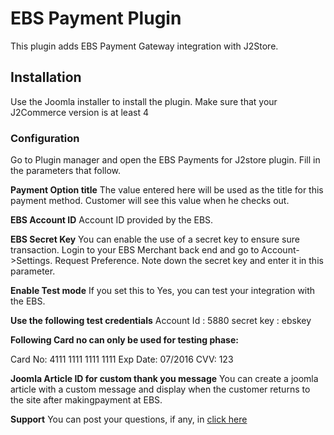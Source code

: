 # EBS Payment Plugin

This plugin adds EBS Payment Gateway integration with J2Store.

## Installation <a href="#installation" id="installation"></a>

Use the Joomla installer to install the plugin. Make sure that your J2Commerce version is at least 4

### Configuration <a href="#configuration" id="configuration"></a>

Go to Plugin manager and open the EBS Payments for J2store plugin. Fill in the parameters that follow.

**Payment Option title** The value entered here will be used as the title for this payment method. Customer will see this value when he checks out.

**EBS Account ID** Account ID provided by the EBS.

**EBS Secret Key** You can enable the use of a secret key to ensure sure transaction. Login to your EBS Merchant back end and go to Account->Settings. Request Preference. Note down the secret key and enter it in this parameter.

**Enable Test mode** If you set this to Yes, you can test your integration with the EBS.

**Use the following test credentials** Account Id : 5880 secret key : ebskey

**Following Card no can only be used for testing phase:**

Card No: 4111 1111 1111 1111 Exp Date: 07/2016 CVV: 123

**Joomla Article ID for custom thank you message** You can create a joomla article with a custom message and display when the customer returns to the site after makingpayment at EBS.

**Support** You can post your questions, if any, in [click here](http://j2store.org/forum/index.html)
